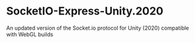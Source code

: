 # SocketIO-Express-Unity.2020
An updated version of the Socket.io protocol for Unity (2020) compatible with WebGL builds
